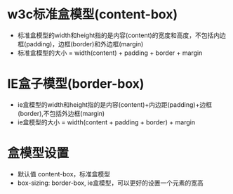 # w3c标准盒模型(content-box)
- 标准盒模型的width和height指的是内容(content)的宽度和高度，不包括内边框(padding)，边框(border)和外边框(margin)
- 标准盒模型的大小 = width(content) + padding + border + margin

# IE盒子模型(border-box)
- ie盒模型的width和height指的是内容(content)+内边距(padding)+边框(border),不包括外边框(margin)
- ie盒模型的大小 = width(content + padding + border) + margin

# 盒模型设置
- 默认值 content-box，标准盒模型
- box-sizing: border-box, ie盒模型，可以更好的设置一个元素的宽高